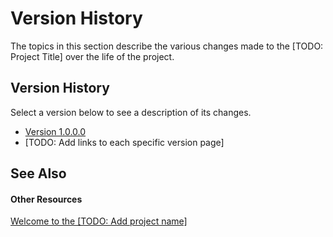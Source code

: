# Version History

The topics in this section describe the various changes made to the [TODO: Project Title] over the life of the project.



## Version History

Select a version below to see a description of its changes.
&nbsp;<ul><li><a href="463b19ee-1cae-47cd-ba47-23f291f641d4">Version 1.0.0.0</a></li><li>
[TODO: Add links to each specific version page]</li></ul>

## See Also


#### Other Resources
<a href="f7463515-1ae7-4e9d-8b26-cf45dc1a5104">Welcome to the [TODO: Add project name]</a><br />